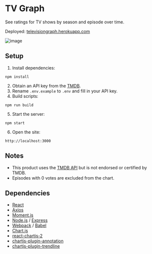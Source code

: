 # TV Graph
See ratings for TV shows by season and episode over time.

Deployed: [televisiongraph.herokuapp.com](https://televisiongraph.herokuapp.com)

![image](https://user-images.githubusercontent.com/32132177/152465391-678284a0-e3b4-4637-8837-595f3a2baf5b.png)

## Setup
1. Install dependencies:
```
npm install
```
2. Obtain an API key from the [TMDB](https://developers.themoviedb.org/3/getting-started/introduction).
3. Rename `.env.example` to `.env` and fill in your API key.
4. Build scripts:
```
npm run build
```
5. Start the server:
```
npm start
```
6. Open the site:
```
http://localhost:3000
```

## Notes
- This product uses the [TMDB API](https://developers.themoviedb.org/3/getting-started/introduction) but is not endorsed or certified by TMDB.
- Episodes with 0 votes are excluded from the chart.

## Dependencies
- [React](https://reactjs.org)
- [Axios](https://axios-http.com)
- [Moment.js](https://momentjs.com)
- [Node.js](https://nodejs.org/en) / [Express](https://expressjs.com)
- [Webpack](https://webpack.js.org) / [Babel](https://babeljs.io)
- [Chart.js](https://www.chartjs.org)
- [react-chartjs-2](https://react-chartjs-2.netlify.app)
- [chartjs-plugin-annotation](https://www.chartjs.org)
- [chartjs-plugin-trendline](https://github.com/Makanz/chartjs-plugin-trendline)
